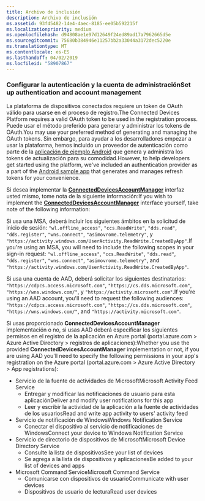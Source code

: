 ```yaml
---
title: Archivo de inclusión
description: Archivo de inclusión
ms.assetid: 93f45482-14e4-4aec-8185-ee05b592215f
ms.localizationpriority: medium
ms.openlocfilehash: d94808ae1e97d12649f24ed89ad17a7962665d5e
ms.sourcegitcommit: 75680b384946e11257bb2a33044a3172dec5220e
ms.translationtype: MT
ms.contentlocale: es-ES
ms.lasthandoff: 04/02/2019
ms.locfileid: "58907867"
---
```

### <a name="set-up-authentication-and-account-management"></a><span data-ttu-id="8070e-103">Configurar la autenticación y la cuenta de administración</span><span class="sxs-lookup"><span data-stu-id="8070e-103">Set up authentication and account management</span></span>

<span data-ttu-id="8070e-104">La plataforma de dispositivos conectados requiere un token de OAuth válido para usarse en el proceso de registro.</span><span class="sxs-lookup"><span data-stu-id="8070e-104">The Connected Devices Platform requires a valid OAuth token to be used in the registration process.</span></span>  <span data-ttu-id="8070e-105">Puede usar el método preferido para generar y administrar los tokens de OAuth.</span><span class="sxs-lookup"><span data-stu-id="8070e-105">You may use your preferred method of generating and managing the OAuth tokens.</span></span>  <span data-ttu-id="8070e-106">Sin embargo, para ayudar a los desarrolladores empezar a usar la plataforma, hemos incluido un proveedor de autenticación como parte de la [aplicación de ejemplo Android](https://github.com/Microsoft/project-rome/tree/master/Android/samples) que genera y administra los tokens de actualización para su comodidad.</span><span class="sxs-lookup"><span data-stu-id="8070e-106">However, to help developers get started using the platform, we've included an authentication provider as a part of the [Android sample app](https://github.com/Microsoft/project-rome/tree/master/Android/samples) that generates and manages refresh tokens for your convenience.</span></span>

<span data-ttu-id="8070e-107">Si desea implementar la **[ConnectedDevicesAccountManager](https://docs.microsoft.com/java/api/com.microsoft.connecteddevices.core._user_account_provider)** interfaz usted mismo, tome nota de la siguiente información:</span><span class="sxs-lookup"><span data-stu-id="8070e-107">If you wish to implement the **[ConnectedDevicesAccountManager](https://docs.microsoft.com/java/api/com.microsoft.connecteddevices.core._user_account_provider)** interface yourself, take note of the following information:</span></span> 

<span data-ttu-id="8070e-108">Si usa una MSA, deberá incluir los siguientes ámbitos en la solicitud de inicio de sesión: `"wl.offline_access"`, `"ccs.ReadWrite"`, `"dds.read"`, `"dds.register"`, `"wns.connect"`, `"asimovrome.telemetry"`, y `"https://activity.windows.com/UserActivity.ReadWrite.CreatedByApp"`.</span><span class="sxs-lookup"><span data-stu-id="8070e-108">If you're using an MSA, you will need to include the following scopes in your sign-in request: `"wl.offline_access"`, `"ccs.ReadWrite"`, `"dds.read"`, `"dds.register"`, `"wns.connect"`, `"asimovrome.telemetry"`, and `"https://activity.windows.com/UserActivity.ReadWrite.CreatedByApp"`.</span></span> 

<span data-ttu-id="8070e-109">Si usa una cuenta de AAD, deberá solicitar los siguientes destinatarios: `"https://cdpcs.access.microsoft.com"`, `"https://cs.dds.microsoft.com"`, `"https://wns.windows.com/"`, y `"https://activity.microsoft.com"`.</span><span class="sxs-lookup"><span data-stu-id="8070e-109">If you're using an AAD account, you'll need to request the following audiences: `"https://cdpcs.access.microsoft.com"`, `"https://cs.dds.microsoft.com"`, `"https://wns.windows.com/"`, and `"https://activity.microsoft.com"`.</span></span>

<span data-ttu-id="8070e-110">Si usas proporcionado **ConnectedDevicesAccountManager** implementación o no, si usas AAD deberá especificar los siguientes permisos en el registro de la aplicación en Azure portal (portal.azure.com > Azure Active Directory > registros de aplicaciones):</span><span class="sxs-lookup"><span data-stu-id="8070e-110">Whether you use the provided **ConnectedDevicesAccountManager** implementation or not, if you are using AAD you'll need to specify the following permissions in your app's registration on the Azure portal (portal.azure.com > Azure Active Directory > App registrations):</span></span> 
* <span data-ttu-id="8070e-111">Servicio de la fuente de actividades de Microsoft</span><span class="sxs-lookup"><span data-stu-id="8070e-111">Microsoft Activity Feed Service</span></span> 
  * <span data-ttu-id="8070e-112">Entregar y modificar las notificaciones de usuario para esta aplicación</span><span class="sxs-lookup"><span data-stu-id="8070e-112">Deliver and modify user notifications for this app</span></span>
  * <span data-ttu-id="8070e-113">Leer y escribir la actividad de la aplicación a la fuente de actividades de los usuarios</span><span class="sxs-lookup"><span data-stu-id="8070e-113">Read and write app activity to users' activity feed</span></span>
* <span data-ttu-id="8070e-114">Servicio de notificación de Windows</span><span class="sxs-lookup"><span data-stu-id="8070e-114">Windows Notification Service</span></span>
  * <span data-ttu-id="8070e-115">Conectar el dispositivo al servicio de notificaciones de Windows</span><span class="sxs-lookup"><span data-stu-id="8070e-115">Connect your device to Windows Notification Service</span></span> 
* <span data-ttu-id="8070e-116">Servicio de directorio de dispositivos de Microsoft</span><span class="sxs-lookup"><span data-stu-id="8070e-116">Microsoft Device Directory Service</span></span>
  * <span data-ttu-id="8070e-117">Consulte la lista de dispositivos</span><span class="sxs-lookup"><span data-stu-id="8070e-117">See your list of devices</span></span>
  * <span data-ttu-id="8070e-118">Se agrega a la lista de dispositivos y aplicaciones</span><span class="sxs-lookup"><span data-stu-id="8070e-118">Be added to your list of devices and apps</span></span> 
* <span data-ttu-id="8070e-119">Microsoft Command Service</span><span class="sxs-lookup"><span data-stu-id="8070e-119">Microsoft Command Service</span></span>
  * <span data-ttu-id="8070e-120">Comunicarse con dispositivos de usuario</span><span class="sxs-lookup"><span data-stu-id="8070e-120">Communicate with user devices</span></span>
  * <span data-ttu-id="8070e-121">Dispositivos de usuario de lectura</span><span class="sxs-lookup"><span data-stu-id="8070e-121">Read user devices</span></span>

